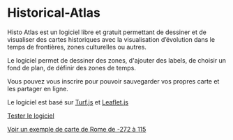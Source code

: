 # Historical-Atlas

Histo Atlas est un logiciel libre et gratuit permettant de dessiner et de visualiser des cartes historiques avec la visualisation d’évolution dans le temps de frontières, zones culturelles ou autres.

Le logiciel permet de dessiner des zones, d'ajouter des labels, de choisir un fond de plan, de définir des zones de temps.


Vous pouvez vous inscrire pour pouvoir sauvegarder vos propres carte et les partager en ligne.

Le logiciel est basé sur [Turf.js](https://turfjs.org/) et [Leaflet.js](https://leafletjs.com/)

[Tester le logiciel](http://dataexplorer.hd.free.fr/HistoAtlas/index.html)

[Voir un exemple de carte de Rome de -272 à 115](http://dataexplorer.hd.free.fr/HistoAtlas/histoAtlas.html?file=Rome&edit=false)
